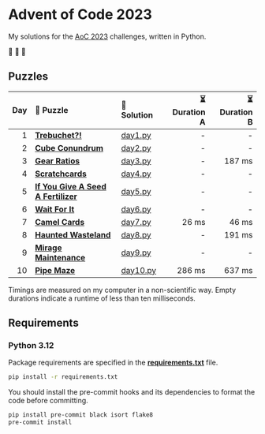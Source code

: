 # Advent of Code 2023

My solutions for the [AoC 2023](https://adventofcode.com/2023) challenges, written in Python.

🎄 🎄 🎄

## Puzzles

| Day | 🧩 Puzzle                                                                  | 🐍 Solution              | ⏳ Duration A | ⏳ Duration B |
| --: | :------------------------------------------------------------------------- | :----------------------- | ------------: | ------------: |
|   1 | **[Trebuchet?!](https://adventofcode.com/2023/day/1)**                     | [day1.py](src/day1.py)   |             - |             - |
|   2 | **[Cube Conundrum](https://adventofcode.com/2023/day/2)**                  | [day2.py](src/day2.py)   |             - |             - |
|   3 | **[Gear Ratios](https://adventofcode.com/2023/day/3)**                     | [day3.py](src/day3.py)   |             - |        187 ms |
|   4 | **[Scratchcards](https://adventofcode.com/2023/day/4)**                    | [day4.py](src/day4.py)   |             - |             - |
|   5 | **[If You Give A Seed A Fertilizer](https://adventofcode.com/2023/day/5)** | [day5.py](src/day5.py)   |             - |             - |
|   6 | **[Wait For It](https://adventofcode.com/2023/day/6)**                     | [day6.py](src/day6.py)   |             - |             - |
|   7 | **[Camel Cards](https://adventofcode.com/2023/day/7)**                     | [day7.py](src/day7.py)   |         26 ms |         46 ms |
|   8 | **[Haunted Wasteland](https://adventofcode.com/2023/day/8)**               | [day8.py](src/day8.py)   |             - |        191 ms |
|   9 | **[Mirage Maintenance](https://adventofcode.com/2023/day/9)**              | [day9.py](src/day9.py)   |             - |             - |
|  10 | **[Pipe Maze](https://adventofcode.com/2023/day/10)**                      | [day10.py](src/day10.py) |        286 ms |        637 ms |

Timings are measured on my computer in a non-scientific way.
Empty durations indicate a runtime of less than ten milliseconds.

## Requirements

### Python 3.12

Package requirements are specified in the **[requirements.txt](requirements.txt)** file.

```sh
pip install -r requirements.txt
```

You should install the pre-commit hooks and its dependencies to format the code before committing.

```sh
pip install pre-commit black isort flake8
pre-commit install
```
